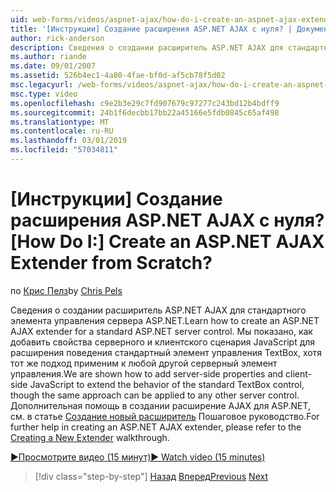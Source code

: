 ```yaml
---
uid: web-forms/videos/aspnet-ajax/how-do-i-create-an-aspnet-ajax-extender-from-scratch
title: '[Инструкции] Создание расширения ASP.NET AJAX с нуля? | Документы Майкрософт'
author: rick-anderson
description: Сведения о создании расширитель ASP.NET AJAX для стандартного элемента управления сервера ASP.NET. Мы показано, как добавлять свойства серверных и клиентских сценариев JavaScript...
ms.author: riande
ms.date: 09/01/2007
ms.assetid: 526b4ec1-4a80-4fae-bf0d-af5cb78f5d02
msc.legacyurl: /web-forms/videos/aspnet-ajax/how-do-i-create-an-aspnet-ajax-extender-from-scratch
msc.type: video
ms.openlocfilehash: c9e2b3e29c7fd907679c97277c243bd12b4bdff9
ms.sourcegitcommit: 24b1f6decbb17bb22a45166e5fdb0845c65af498
ms.translationtype: MT
ms.contentlocale: ru-RU
ms.lasthandoff: 03/01/2019
ms.locfileid: "57034811"
---
```

<a name="how-do-i-create-an-aspnet-ajax-extender-from-scratch"></a><span data-ttu-id="c5bfc-105">[Инструкции] Создание расширения ASP.NET AJAX с нуля?</span><span class="sxs-lookup"><span data-stu-id="c5bfc-105">[How Do I:] Create an ASP.NET AJAX Extender from Scratch?</span></span>
====================
<span data-ttu-id="c5bfc-106">по [Крис Пелз](https://twitter.com/chrispels)</span><span class="sxs-lookup"><span data-stu-id="c5bfc-106">by [Chris Pels](https://twitter.com/chrispels)</span></span>

<span data-ttu-id="c5bfc-107">Сведения о создании расширитель ASP.NET AJAX для стандартного элемента управления сервера ASP.NET.</span><span class="sxs-lookup"><span data-stu-id="c5bfc-107">Learn how to create an ASP.NET AJAX extender for a standard ASP.NET server control.</span></span> <span data-ttu-id="c5bfc-108">Мы показано, как добавить свойства серверного и клиентского сценария JavaScript для расширения поведения стандартный элемент управления TextBox, хотя тот же подход применим к любой другой серверный элемент управления.</span><span class="sxs-lookup"><span data-stu-id="c5bfc-108">We are shown how to add server-side properties and client-side JavaScript to extend the behavior of the standard TextBox control, though the same approach can be applied to any other server control.</span></span> <span data-ttu-id="c5bfc-109">Дополнительная помощь в создании расширение AJAX для ASP.NET, см. в статье [Создание новый расширитель](../../overview/ajax-control-toolkit/getting-started/creating-a-custom-ajax-control-toolkit-control-extender-cs.md) Пошаговое руководство.</span><span class="sxs-lookup"><span data-stu-id="c5bfc-109">For further help in creating an ASP.NET AJAX extender, please refer to the [Creating a New Extender](../../overview/ajax-control-toolkit/getting-started/creating-a-custom-ajax-control-toolkit-control-extender-cs.md) walkthrough.</span></span>

[<span data-ttu-id="c5bfc-110">&#9654;Просмотрите видео (15 минут)</span><span class="sxs-lookup"><span data-stu-id="c5bfc-110">&#9654; Watch video (15 minutes)</span></span>](https://channel9.msdn.com/Blogs/ASP-NET-Site-Videos/how-do-i-create-an-aspnet-ajax-extender-from-scratch)

> [!div class="step-by-step"]
> <span data-ttu-id="c5bfc-111">[Назад](how-do-i-trigger-an-updatepanel-refresh-from-a-dropdownlist-control.md)
> [Вперед](how-do-i-build-custom-server-controls-that-work-with-or-without-aspnet-ajax.md)</span><span class="sxs-lookup"><span data-stu-id="c5bfc-111">[Previous](how-do-i-trigger-an-updatepanel-refresh-from-a-dropdownlist-control.md)
[Next](how-do-i-build-custom-server-controls-that-work-with-or-without-aspnet-ajax.md)</span></span>
